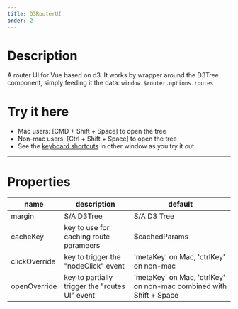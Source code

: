 ```yaml
---
title: D3RouterUI
order: 2
---
```


# Description 
A router UI for Vue based on d3. It works by wrapper around the D3Tree component, simply feeding it the data: `window.$router.options.routes`

# Try it here

* Mac users: [CMD + Shift + Space] to open the tree
* Non-mac users: [Ctrl + Shift + Space] to open the tree
* See the <a href="http://localhost:3000/stories/en/Quick%20Start#use-it" target="_blank">keyboard shortcuts</a> in other window as you try it out

<D3RouterUI />

---

# Properties
| name | description | default |
| --- | --- | --- |
| margin | S/A D3Tree | S/A D3 Tree |
| cacheKey | key to use for caching route parameers | $cachedParams |
| clickOverride | key to trigger the "nodeClick" event | 'metaKey' on Mac, 'ctrlKey' on non-mac |
| openOverride | key to partially trigger the "routes UI" event | 'metaKey' on Mac, 'ctrlKey' on non-mac combined with Shift + Space |